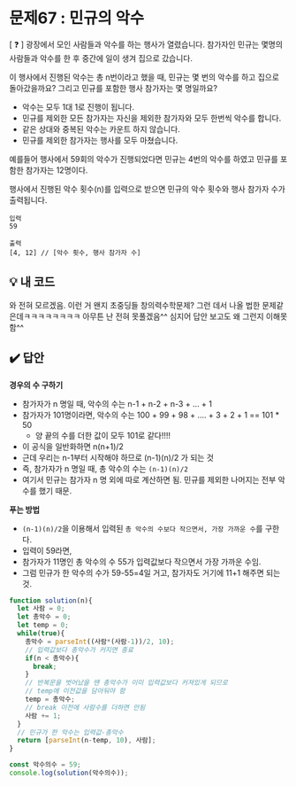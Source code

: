 # 문제67 : 민규의 악수

[ ❓ ] 광장에서 모인 사람들과 악수를 하는 행사가 열렸습니다.
참가자인 민규는 몇명의 사람들과 악수를 한 후 중간에 일이 생겨 집으로 갔습니다.

이 행사에서 진행된 악수는 총 n번이라고 했을 때,
민규는 몇 번의 악수를 하고 집으로 돌아갔을까요?
그리고 민규를 포함한 행사 참가자는 몇 명일까요?

- 악수는 모두 1대 1로 진행이 됩니다.
- 민규를 제외한 모든 참가자는 자신을 제외한 참가자와 모두 한번씩 악수를 합니다.
- 같은 상대와 중복된 악수는 카운트 하지 않습니다.
- 민규를 제외한 참가자는 행사를 모두 마쳤습니다.

예를들어 행사에서 59회의 악수가 진행되었다면 민규는 4번의 악수를 하였고 민규를 포함한 참가자는 12명이다.

행사에서 진행된 악수 횟수(n)를 입력으로 받으면 민규의 악수 횟수와 행사 참가자 수가 출력됩니다.

```
입력
59

출력
[4, 12] // [악수 횟수, 행사 참가자 수]
```


## 💡 내 코드
와 전혀 모르겠음. 이런 거 왠지 초중딩들 창의력수학문제? 그런 데서 나올 법한 문제같은데ㅋㅋㅋㅋㅋㅋㅋㅋ 아무튼 난 전혀 못풀겠음^^ 심지어 답안 보고도 왜 그런지 이해못함^^ 



## ✔️ 답안

**경우의 수 구하기**
- 참가자가 n 명일 때, 악수의 수는 n-1 + n-2 + n-3 + ... + 1
- 참가자가 101명이라면, 악수의 수는 100 + 99 + 98 + .... + 3 + 2 + 1 == 101 * 50 
  - 양 끝의 수를 더한 값이 모두 101로 같다!!!! 
- 이 공식을 일반화하면 n(n+1)/2
- 근데 우리는 n-1부터 시작해야 하므로 (n-1)(n)/2 가 되는 것 
- 즉, 참가자가 n 명일 때, 총 악수의 수는 `(n-1)(n)/2`
- 여기서 민규는 참가자 n 명 외에 따로 계산하면 됨. 민규를 제외한 나머지는 전부 악수를 했기 때문.  

**푸는 방법**
- `(n-1)(n)/2`을 이용해서 입력된 `총 악수의 수보다 작으면서, 가장 가까운 수`를 구한다. 
- 입력이 59라면, 
- 참가자가 11명인 총 악수의 수 55가 입력값보다 작으면서 가장 가까운 수임. 
- 그럼 민규가 한 악수의 수가 59-55=4일 거고, 참가자도 거기에 11+1 해주면 되는 것. 


```js
function solution(n){
  let 사람 = 0;
  let 총악수 = 0;
  let temp = 0;
  while(true){
    총악수 = parseInt((사람*(사람-1))/2, 10);
    // 입력값보다 총악수가 커지면 종료
    if(n < 총악수){
      break;
    }
    // 반복문을 벗어났을 땐 총악수가 이미 입력값보다 커져있게 되므로 
    // temp에 이전값을 담아둬야 함
    temp = 총악수;
    // break 이전에 사람수를 더하면 안됨
    사람 += 1;
  }
  // 민규가 한 악수는 입력값-총악수
  return [parseInt(n-temp, 10), 사람];
}

const 악수의수 = 59;
console.log(solution(악수의수));
```
